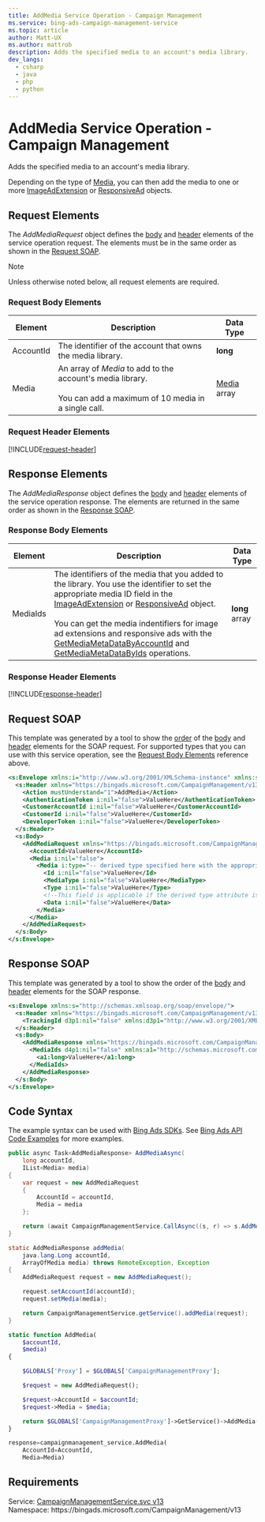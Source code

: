 ```yaml
---
title: AddMedia Service Operation - Campaign Management
ms.service: bing-ads-campaign-management-service
ms.topic: article
author: Matt-UX
ms.author: mattrob
description: Adds the specified media to an account's media library.
dev_langs: 
  - csharp
  - java
  - php
  - python
---
```

# AddMedia Service Operation - Campaign Management
Adds the specified media to an account's media library. 

Depending on the type of [Media](media.md), you can then add the media to one or more [ImageAdExtension](imageadextension.md) or [ResponsiveAd](responsivead.md) objects.

## <a name="request"></a>Request Elements
The *AddMediaRequest* object defines the [body](#request-body) and [header](#request-header) elements of the service operation request. The elements must be in the same order as shown in the [Request SOAP](#request-soap). 

> [!NOTE]
> Unless otherwise noted below, all request elements are required.

### <a name="request-body"></a>Request Body Elements

|Element|Description|Data Type|
|-----------|---------------|-------------|
|<a name="accountid"></a>AccountId|The identifier of the account that owns the media library.|**long**|
|<a name="media"></a>Media|An array of *Media* to add to the account's media library.<br/><br/>You can add a maximum of 10 media in a single call.|[Media](media.md) array|

### <a name="request-header"></a>Request Header Elements
[!INCLUDE[request-header](./includes/request-header.md)]

## <a name="response"></a>Response Elements
The *AddMediaResponse* object defines the [body](#response-body) and [header](#response-header) elements of the service operation response. The elements are returned in the same order as shown in the [Response SOAP](#response-soap).

### <a name="response-body"></a>Response Body Elements

|Element|Description|Data Type|
|-----------|---------------|-------------|
|<a name="mediaids"></a>MediaIds|The identifiers of the media that you added to the library. You use the identifier to set the appropriate media ID field in the [ImageAdExtension](imageadextension.md) or [ResponsiveAd](responsivead.md) object.<br/><br/>You can get the media indentifiers for image ad extensions and responsive ads with the [GetMediaMetaDataByAccountId](getmediametadatabyaccountid.md) and [GetMediaMetaDataByIds](getmediametadatabyids.md) operations.|**long** array|

### <a name="response-header"></a>Response Header Elements
[!INCLUDE[response-header](./includes/response-header.md)]

## <a name="request-soap"></a>Request SOAP
This template was generated by a tool to show the [order](../guides/services-protocol.md#element-order) of the [body](#request-body) and [header](#request-header) elements for the SOAP request. For supported types that you can use with this service operation, see the [Request Body Elements](#request-body) reference above.

```xml
<s:Envelope xmlns:i="http://www.w3.org/2001/XMLSchema-instance" xmlns:s="http://schemas.xmlsoap.org/soap/envelope/">
  <s:Header xmlns="https://bingads.microsoft.com/CampaignManagement/v13">
    <Action mustUnderstand="1">AddMedia</Action>
    <AuthenticationToken i:nil="false">ValueHere</AuthenticationToken>
    <CustomerAccountId i:nil="false">ValueHere</CustomerAccountId>
    <CustomerId i:nil="false">ValueHere</CustomerId>
    <DeveloperToken i:nil="false">ValueHere</DeveloperToken>
  </s:Header>
  <s:Body>
    <AddMediaRequest xmlns="https://bingads.microsoft.com/CampaignManagement/v13">
      <AccountId>ValueHere</AccountId>
      <Media i:nil="false">
        <Media i:type="-- derived type specified here with the appropriate prefix --">
          <Id i:nil="false">ValueHere</Id>
          <MediaType i:nil="false">ValueHere</MediaType>
          <Type i:nil="false">ValueHere</Type>
          <!--This field is applicable if the derived type attribute is set to Image-->
          <Data i:nil="false">ValueHere</Data>
        </Media>
      </Media>
    </AddMediaRequest>
  </s:Body>
</s:Envelope>
```

## <a name="response-soap"></a>Response SOAP
This template was generated by a tool to show the order of the [body](#response-body) and [header](#response-header) elements for the SOAP response.

```xml
<s:Envelope xmlns:s="http://schemas.xmlsoap.org/soap/envelope/">
  <s:Header xmlns="https://bingads.microsoft.com/CampaignManagement/v13">
    <TrackingId d3p1:nil="false" xmlns:d3p1="http://www.w3.org/2001/XMLSchema-instance">ValueHere</TrackingId>
  </s:Header>
  <s:Body>
    <AddMediaResponse xmlns="https://bingads.microsoft.com/CampaignManagement/v13">
      <MediaIds d4p1:nil="false" xmlns:a1="http://schemas.microsoft.com/2003/10/Serialization/Arrays" xmlns:d4p1="http://www.w3.org/2001/XMLSchema-instance">
        <a1:long>ValueHere</a1:long>
      </MediaIds>
    </AddMediaResponse>
  </s:Body>
</s:Envelope>
```

## <a name="example"></a>Code Syntax
The example syntax can be used with [Bing Ads SDKs](../guides/client-libraries.md). See [Bing Ads API Code Examples](../guides/code-examples.md) for more examples.
```csharp
public async Task<AddMediaResponse> AddMediaAsync(
	long accountId,
	IList<Media> media)
{
	var request = new AddMediaRequest
	{
		AccountId = accountId,
		Media = media
	};

	return (await CampaignManagementService.CallAsync((s, r) => s.AddMediaAsync(r), request));
}
```
```java
static AddMediaResponse addMedia(
	java.lang.Long accountId,
	ArrayOfMedia media) throws RemoteException, Exception
{
	AddMediaRequest request = new AddMediaRequest();

	request.setAccountId(accountId);
	request.setMedia(media);

	return CampaignManagementService.getService().addMedia(request);
}
```
```php
static function AddMedia(
	$accountId,
	$media)
{

	$GLOBALS['Proxy'] = $GLOBALS['CampaignManagementProxy'];

	$request = new AddMediaRequest();

	$request->AccountId = $accountId;
	$request->Media = $media;

	return $GLOBALS['CampaignManagementProxy']->GetService()->AddMedia($request);
}
```
```python
response=campaignmanagement_service.AddMedia(
	AccountId=AccountId,
	Media=Media)
```

## Requirements
Service: [CampaignManagementService.svc v13](https://campaign.api.bingads.microsoft.com/Api/Advertiser/CampaignManagement/v13/CampaignManagementService.svc)  
Namespace: https\://bingads.microsoft.com/CampaignManagement/v13  

